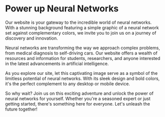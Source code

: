 <!--font:Poppins-->

# Power up Neural Networks

Our website is your gateway to the incredible world of neural networks. With a stunning background featuring a simple graphic of a neural network set against complementary colors, we invite you to join us on a journey of discovery and innovation.

Neural networks are transforming the way we approach complex problems, from medical diagnosis to self-driving cars. Our website offers a wealth of resources and information for students, researchers, and anyone interested in the latest advancements in artificial intelligence.

As you explore our site, let this captivating image serve as a symbol of the limitless potential of neural networks. With its sleek design and bold colors, it's the perfect complement to any desktop or mobile device.

So why wait? Join us on this exciting adventure and unlock the power of neural networks for yourself. Whether you're a seasoned expert or just getting started, there's something here for everyone. Let's unleash the future together!

<!--

Write me markdown content of website with wallpaper:

"A wallpaper with a simple graphic of a neural network, against a background of complementary colors."

The header of the page should not be copy of the text but rather a real content of the website which is using this wallpaper.


---


# Neural Network Wallpaper

This wallpaper features a simple graphic of a neural network, set against a background of complementary colors. The clean design and bold colors make it a perfect choice for anyone who wants to add a touch of tech-inspired style to their desktop or mobile device.

Whether you're a programmer, data scientist, or just someone who appreciates the beauty of technology, this wallpaper is sure to impress. With its sleek lines and modern aesthetic, it's a great way to show off your love of all things digital.

So why wait? Download this stunning wallpaper today and give your device the upgrade it deserves!


---


Heading should not include word "wallpaper". The website should not be about the wallpaper itself, wallpaper is just a related background, rewrite whole content.


---


# Explore the Beauty of Neural Networks

Our website is dedicated to exploring the fascinating world of neural networks. As part of our mission to educate and inspire, we've created a stunning background featuring a simple graphic of a neural network set against a backdrop of complementary colors.

This beautiful design captures the essence of what makes neural networks so exciting - their ability to process complex information and learn from it over time. Whether you're a student, researcher, or just someone who's curious about the latest advancements in artificial intelligence, this background is sure to pique your interest.

So why not download this captivating image and use it as a source of inspiration as you delve deeper into the world of neural networks? With its clean lines and bold colors, it's the perfect complement to any desktop or mobile device. And who knows - it may even spark your next big idea!


---


Heading is too long, rewrite whole content.


---


# Discover the Fascinating World of Neural Networks

Our website is dedicated to exploring the cutting-edge technology behind neural networks. As part of our mission to educate and inspire, we've created a stunning background featuring a simple graphic of a neural network set against a backdrop of complementary colors.

Neural networks are revolutionizing the way we process and analyze data, from image recognition to natural language processing. Our website provides a wealth of resources and information for students, researchers, and anyone interested in the latest advancements in artificial intelligence.

As you explore our site, let this captivating image be a source of inspiration for your own work and research. With its clean lines and bold colors, it's the perfect complement to any desktop or mobile device. And who knows - it may even spark your next big idea!

Join us on this exciting journey into the world of neural networks and discover the endless possibilities that await.


---


Heading is too long, rewrite whole content.


---


# Unleash the Power of Neural Networks

Our website is your gateway to the incredible world of neural networks. With a stunning background featuring a simple graphic of a neural network set against complementary colors, we invite you to join us on a journey of discovery and innovation.

Neural networks are transforming the way we approach complex problems, from medical diagnosis to self-driving cars. Our website offers a wealth of resources and information for students, researchers, and anyone interested in the latest advancements in artificial intelligence.

As you explore our site, let this captivating image serve as a symbol of the limitless potential of neural networks. With its sleek design and bold colors, it's the perfect complement to any desktop or mobile device.

So why wait? Join us on this exciting adventure and unlock the power of neural networks for yourself. Whether you're a seasoned expert or just getting started, there's something here for everyone. Let's unleash the future together!


---


Write me a Google font which is best fitting for the website.

Pick from the list:
- Montserrat
- Playfair Display
- Orbitron
- Futura
- Poppins
- IBM Plex Sans
- Alegreya
- Inter
- Raleway
- Lobster
- Lato
- Exo 2
- Barlow Condensed
- Open Sans
- Dancing Script
- Great Vibes
- Roboto


Write just the font name nothing else.


---


Poppins

-->
